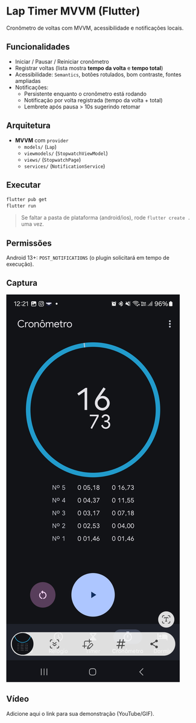 # Lap Timer MVVM (Flutter)

Cronômetro de voltas com MVVM, acessibilidade e notificações locais.

## Funcionalidades
- Iniciar / Pausar / Reiniciar cronômetro
- Registrar voltas (lista mostra **tempo da volta** e **tempo total**)
- Acessibilidade: `Semantics`, botões rotulados, bom contraste, fontes ampliadas
- Notificações:
  - Persistente enquanto o cronômetro está rodando
  - Notificação por volta registrada (tempo da volta + total)
  - Lembrete após pausa > 10s sugerindo retomar

## Arquitetura
- **MVVM** com `provider`
  - `models/` (`Lap`)
  - `viewmodels/` (`StopwatchViewModel`)
  - `views/` (`StopwatchPage`)
  - `services/` (`NotificationService`)

## Executar
```bash
flutter pub get
flutter run
```
> Se faltar a pasta de plataforma (android/ios), rode `flutter create .` uma vez.

## Permissões
Android 13+: `POST_NOTIFICATIONS` (o plugin solicitará em tempo de execução).

## Captura
![screenshot](docs/screenshot.png)

## Vídeo
Adicione aqui o link para sua demonstração (YouTube/GIF).
